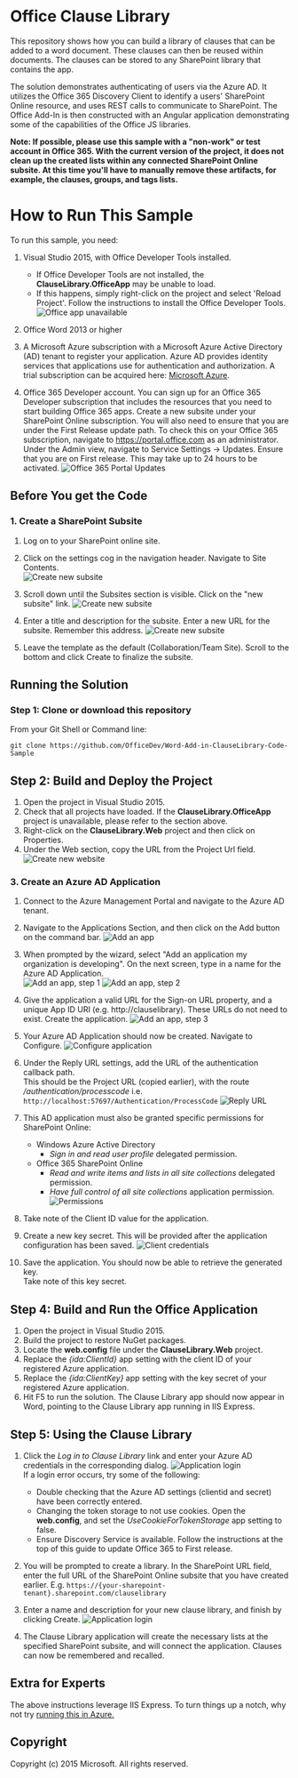 # Office Clause Library #

This repository shows how you can build a library of clauses that can be added to a word document. 
These clauses can then be reused within documents. The clauses can be stored to any SharePoint library 
that contains the app.  

The solution demonstrates authenticating of users via the Azure AD.
It utilizes the Office 365 Discovery Client to identify a users' SharePoint Online resource, and uses REST 
calls to communicate to SharePoint.  The Office Add-In is then constructed with an Angular 
application demonstrating some of the capabilities of the Office JS libraries.

**Note: If possible, please use this sample with a "non-work" or test account in Office 365. With the 
current version of the project, it does not clean up the created lists within any connected SharePoint 
Online subsite. At this time you'll have to manually remove these artifacts, for example, the clauses, groups, 
and tags lists.**

# How to Run This Sample #
To run this sample, you need:
1. Visual Studio 2015, with Office Developer Tools installed.
	* If Office Developer Tools are not installed, the **ClauseLibrary.OfficeApp** may be unable to load.
	* If this happens, simply right-click on the project and select 'Reload Project'. Follow the instructions to install the Office Developer Tools.
	![Office app unavailable](gh-docs/visual-studio-office-developer-tools.png)

2. Office Word 2013 or higher

3.  A Microsoft Azure subscription with a Microsoft Azure Active Directory (AD) tenant to register your application. Azure AD provides identity 
services that applications use for authentication and authorization. A trial subscription can be acquired 
here: [Microsoft Azure](https://account.windowsazure.com/SignUp).

4. Office 365 Developer account.  You can sign up for an Office 365 Developer subscription that includes 
the resources that you need to start building Office 365 apps.  Create a new subsite under your SharePoint
Online subscription.  You will also need to ensure that you are under the First Release update path.  To check this on your 
Office 365 subscription, navigate to https://portal.office.com as an administrator.  Under the Admin view, navigate to Service Settings -> Updates.
Ensure that you are on First release.  This may take up to 24 hours to be activated.
![Office 365 Portal Updates](gh-docs/o365-portal-first-release.png)

## Before You get the Code ##

### 1. Create a SharePoint Subsite ###
1. Log on to your SharePoint online site.
2. Click on the settings cog in the navigation header. Navigate to Site Contents.
<br/>![Create new subsite](gh-docs/sharepoint-sitecontents.png)

3. Scroll down until the Subsites section is visible.  Click on the "new subsite" link.
![Create new subsite](gh-docs/sharepoint-add-subsite.png)

4. Enter a title and description for the subsite.  Enter a new URL for the subsite.  Remember this address.
![Create new subsite](gh-docs/sharepoint-add-subsite-details.png)

5. Leave the template as the default (Collaboration/Team Site).  Scroll to the bottom and click Create to finalize the subsite.

## Running the Solution ##
### Step 1: Clone or download this repository ###
From your Git Shell or Command line: 

`git clone https://github.com/OfficeDev/Word-Add-in-ClauseLibrary-Code-Sample`

## Step 2: Build and Deploy the Project ##
1. Open the project in Visual Studio 2015.
2. Check that all projects have loaded.  If the **ClauseLibrary.OfficeApp** project is unavailable, please refer to the section above.
3. Right-click on the **ClauseLibrary.Web** project and then click on Properties.
4. Under the Web section, copy the URL from the Project Url field.
<br/>![Create new website](gh-docs/web-app-url.png)

### 3. Create an Azure AD Application ###
1. Connect to the Azure Management Portal and navigate to the Azure AD tenant.
2. Navigate to the Applications Section, and then click on the Add button on the command bar.
![Add an app](gh-docs/azure-ad-add-an-app.png)
3. When prompted by the wizard, select "Add an application my organization is developing".
On the next screen, type in a name for the Azure AD Application.<br/>
![Add an app, step 1](gh-docs/azure-ad-add-an-app-wizard-1.png)
![Add an app, step 2](gh-docs/azure-ad-add-an-app-wizard-2.png)

4. Give the application a valid URL for the Sign-on URL property, 
and a unique App ID URI (e.g. http://clauselibrary).  These URLs do not need to exist.
Create the application.
![Add an app, step 3](gh-docs/azure-ad-add-an-app-wizard-3.png)

5. Your Azure AD Application should now be created. 
Navigate to Configure.
![Configure application](gh-docs/azure-ad-configure.png)

6. Under the Reply URL settings, add the URL of the authentication callback path.  
This should be the Project URL (copied earlier), with the route */authentication/processcode*
i.e. 
`http://localhost:57697/Authentication/ProcessCode`
![Reply URL](gh-docs/azure-ad-reply-url.png)

7. This AD application must also be granted specific permissions for SharePoint Online:
	* Windows Azure Active Directory
		* *Sign in and read user profile* delegated permission.
	* Office 365 SharePoint Online
		* *Read and write items and lists in all site collections* delegated permission.
		* *Have full control of all site collections* application permission.
![Permissions](gh-docs/azure-ad-permissions.png)

8. Take note of the Client ID value for the application.  
9. Create a new key secret.  This will be provided after the application configuration has been saved.
![Client credentials](gh-docs/azure-ad-client-id-secret.png)
10. Save the application.  You should now be able to retrieve the generated key.  
Take note of this key secret.


## Step 4: Build and Run the Office Application ##
1. Open the project in Visual Studio 2015.
2. Build the project to restore NuGet packages.
3. Locate the **web.config** file under the **ClauseLibrary.Web** project.
4. Replace the *{ida:ClientId}* app setting with the client ID of your registered Azure application.
5. Replace the *{ida:ClientKey}* app setting with the key secret of your registered Azure application.
6. Hit F5 to run the solution.  The Clause Library app should now appear in Word, pointing to the Clause Library app running in IIS Express.

## Step 5: Using the Clause Library ##
1. Click the *Log in to Clause Library* link and enter your Azure AD credentials in the corresponding dialog.
![Application login](gh-docs/app-login.png)
<br/>If a login error occurs, try some of the following:
	* Double checking that the Azure AD settings (clientid and secret) have been correctly entered.
	* Changing the token storage to not use cookies.  Open the **web.config**, and set the *UseCookieForTokenStorage* app setting to false.
	* Ensure Discovery Service is available.  Follow the instructions at the top of this guide to update Office 365 to First release.

2. You will be prompted to create a library.  In the SharePoint URL field, enter the full URL
of the SharePoint Online subsite that you have created earlier.  E.g. `https://{your-sharepoint-tenant}.sharepoint.com/clauselibrary`
3. Enter a name and description for your new clause library, and finish by clicking Create.
![Application login](gh-docs/app-create-library.png)

4. The Clause Library application will create the necessary lists at the specified SharePoint subsite, 
and will connect the application.  Clauses can now be remembered and recalled.

## Extra for Experts ##
The above instructions leverage IIS Express.  To turn things up a notch, why not try [running this in Azure.](AZURE.md)


## Copyright ##
Copyright (c) 2015 Microsoft. All rights reserved.